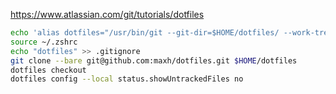 <https://www.atlassian.com/git/tutorials/dotfiles>

```sh
echo 'alias dotfiles="/usr/bin/git --git-dir=$HOME/dotfiles/ --work-tree=$HOME"' >> $HOME/.zshrc
source ~/.zshrc
echo "dotfiles" >> .gitignore
git clone --bare git@github.com:maxh/dotfiles.git $HOME/dotfiles
dotfiles checkout
dotfiles config --local status.showUntrackedFiles no
```
